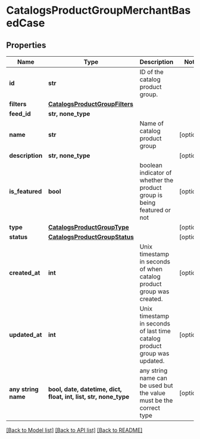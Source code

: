 # CatalogsProductGroupMerchantBasedCase


## Properties
Name | Type | Description | Notes
------------ | ------------- | ------------- | -------------
**id** | **str** | ID of the catalog product group. | 
**filters** | [**CatalogsProductGroupFilters**](CatalogsProductGroupFilters.md) |  | 
**feed_id** | **str, none_type** |  | 
**name** | **str** | Name of catalog product group | [optional] 
**description** | **str, none_type** |  | [optional] 
**is_featured** | **bool** | boolean indicator of whether the product group is being featured or not | [optional] 
**type** | [**CatalogsProductGroupType**](CatalogsProductGroupType.md) |  | [optional] 
**status** | [**CatalogsProductGroupStatus**](CatalogsProductGroupStatus.md) |  | [optional] 
**created_at** | **int** | Unix timestamp in seconds of when catalog product group was created. | [optional] 
**updated_at** | **int** | Unix timestamp in seconds of last time catalog product group was updated. | [optional] 
**any string name** | **bool, date, datetime, dict, float, int, list, str, none_type** | any string name can be used but the value must be the correct type | [optional]

[[Back to Model list]](../README.md#documentation-for-models) [[Back to API list]](../README.md#documentation-for-api-endpoints) [[Back to README]](../README.md)


